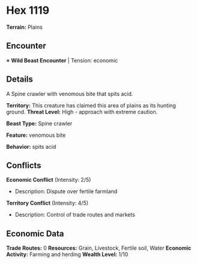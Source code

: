 # Hex 1119

**Terrain:** Plains

## Encounter
※ **Wild Beast Encounter** | Tension: economic

## Details
A Spine crawler with venomous bite that spits acid.

**Territory:** This creature has claimed this area of plains as its hunting ground.
**Threat Level:** High - approach with extreme caution.

**Beast Type:** Spine crawler

**Feature:** venomous bite

**Behavior:** spits acid

## Conflicts
**Economic Conflict** (Intensity: 2/5)
- Description: Dispute over fertile farmland

**Territory Conflict** (Intensity: 4/5)
- Description: Control of trade routes and markets

## Economic Data
**Trade Routes:** 0
**Resources:** Grain, Livestock, Fertile soil, Water
**Economic Activity:** Farming and herding
**Wealth Level:** 1/10
